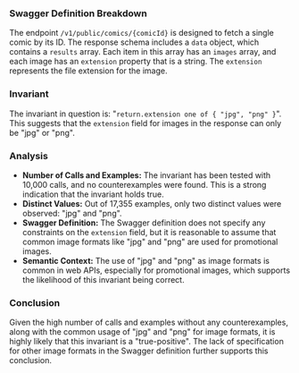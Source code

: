 ### Swagger Definition Breakdown
The endpoint `/v1/public/comics/{comicId}` is designed to fetch a single comic by its ID. The response schema includes a `data` object, which contains a `results` array. Each item in this array has an `images` array, and each image has an `extension` property that is a string. The `extension` represents the file extension for the image.

### Invariant
The invariant in question is: "`return.extension one of { "jpg", "png" }`". This suggests that the `extension` field for images in the response can only be "jpg" or "png".

### Analysis
- **Number of Calls and Examples:** The invariant has been tested with 10,000 calls, and no counterexamples were found. This is a strong indication that the invariant holds true.
- **Distinct Values:** Out of 17,355 examples, only two distinct values were observed: "jpg" and "png".
- **Swagger Definition:** The Swagger definition does not specify any constraints on the `extension` field, but it is reasonable to assume that common image formats like "jpg" and "png" are used for promotional images.
- **Semantic Context:** The use of "jpg" and "png" as image formats is common in web APIs, especially for promotional images, which supports the likelihood of this invariant being correct.

### Conclusion
Given the high number of calls and examples without any counterexamples, along with the common usage of "jpg" and "png" for image formats, it is highly likely that this invariant is a "true-positive". The lack of specification for other image formats in the Swagger definition further supports this conclusion.
